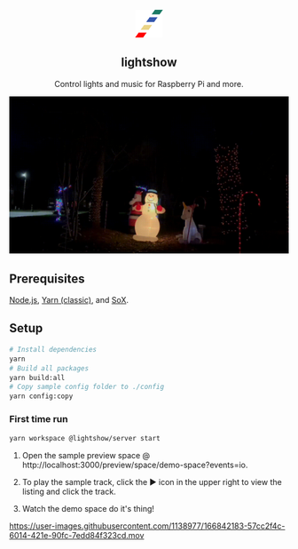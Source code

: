 <p align=center>
    <img src="assets/logo.svg" alt="lightshow" width=50 height=50 />
</p>
 <h2 align="center">lightshow</h2>

<p align="center">Control lights and music for Raspberry Pi and more.</p>

![lightshow](assets/demo.gif)

## Prerequisites

[Node.js](https://nodejs.org/en/), [Yarn (classic)](https://classic.yarnpkg.com/lang/en/), and [SoX](https://github.com/chirlu/sox).

## Setup

```bash
# Install dependencies
yarn
# Build all packages
yarn build:all
# Copy sample config folder to ./config
yarn config:copy
```

### First time run

```bash
yarn workspace @lightshow/server start
```

1. Open the sample preview space @ http://localhost:3000/preview/space/demo-space?events=io.

2. To play the sample track, click the ▶️ icon in the upper right to view the listing and click the track.

3. Watch the demo space do it's thing!

https://user-images.githubusercontent.com/1138977/166842183-57cc2f4c-6014-421e-90fc-7edd84f323cd.mov
